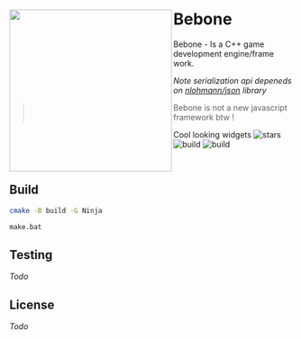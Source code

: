 <div>
  <img align="left" src="https://github.com/Maksasj/omni_reflector/blob/master/docs/images/tmpLogo.png" width="288px">
  
  # Bebone
  Bebone - Is a C++ game development engine/frame work. 
  
  *Note serialization api depeneds on [nlohmann/json](https://github.com/nlohmann/json) library*
  
  > Bebone is not a new javascript framework btw !
  
  Cool looking widgets 
  <img src="https://img.shields.io/github/stars/Maksasj/bebone" alt="stars">
  <img src="https://img.shields.io/github/actions/workflow/status/Maksasj/bebone/clang_build_win.yml" alt="build">
  <img src="https://img.shields.io/github/license/Maksasj/bebone" alt="build">
  
  <br>
</div>

## Build
```bash
cmake -B build -G Ninja

make.bat
```

## Testing
*Todo*

## License
*Todo*
